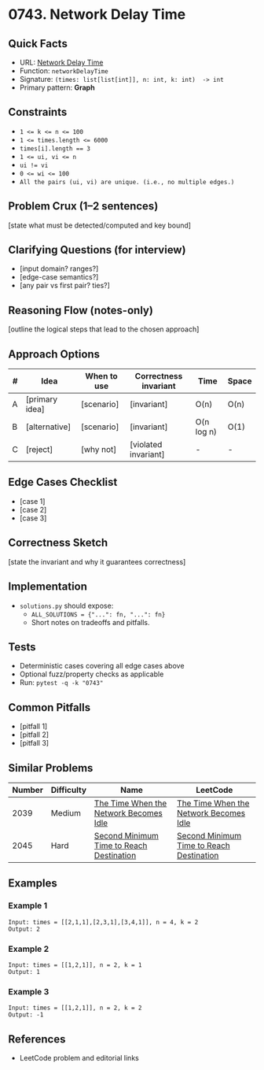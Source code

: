 # 0743. Network Delay Time

## Quick Facts

- URL: [Network Delay Time](https://leetcode.com/problems/network-delay-time/)
- Function: `networkDelayTime`
- Signature: `(times: list[list[int]], n: int, k: int)  -> int`
- Primary pattern: **Graph**

## Constraints

- `1 <= k <= n <= 100`
- `1 <= times.length <= 6000`
- `times[i].length == 3`
- `1 <= ui, vi <= n`
- `ui != vi`
- `0 <= wi <= 100`
- `All the pairs (ui, vi) are unique. (i.e., no multiple edges.)`

## Problem Crux (1–2 sentences)

[state what must be detected/computed and key bound]

## Clarifying Questions (for interview)

- [input domain? ranges?]
- [edge-case semantics?]
- [any pair vs first pair? ties?]

## Reasoning Flow (notes-only)

[outline the logical steps that lead to the chosen approach]

## Approach Options

| #   | Idea           | When to use | Correctness invariant | Time       | Space |
| --- | -------------- | ----------- | --------------------- | ---------- | ----- |
| A   | [primary idea] | [scenario]  | [invariant]           | O(n)       | O(n)  |
| B   | [alternative]  | [scenario]  | [invariant]           | O(n log n) | O(1)  |
| C   | [reject]       | [why not]   | [violated invariant]  | -          | -     |

## Edge Cases Checklist

- [case 1]
- [case 2]
- [case 3]

## Correctness Sketch

[state the invariant and why it guarantees correctness]

## Implementation

- `solutions.py` should expose:
    - `ALL_SOLUTIONS = {"...": fn, "...": fn}`
    - Short notes on tradeoffs and pitfalls.

## Tests

- Deterministic cases covering all edge cases above
- Optional fuzz/property checks as applicable
- Run: `pytest -q -k "0743"`

## Common Pitfalls

- [pitfall 1]
- [pitfall 2]
- [pitfall 3]

## Similar Problems

| Number | Difficulty | Name                                                                                                   | LeetCode                                                                                                            |
| ------ | ---------- | ------------------------------------------------------------------------------------------------------ | ------------------------------------------------------------------------------------------------------------------- |
| 2039   | Medium     | [The Time When the Network Becomes Idle](../2039-the-time-when-the-network-becomes-idle/readme.md)     | [The Time When the Network Becomes Idle](https://leetcode.com/problems/the-time-when-the-network-becomes-idle/)     |
| 2045   | Hard       | [Second Minimum Time to Reach Destination](../2045-second-minimum-time-to-reach-destination/readme.md) | [Second Minimum Time to Reach Destination](https://leetcode.com/problems/second-minimum-time-to-reach-destination/) |

## Examples

### Example 1

```text
Input: times = [[2,1,1],[2,3,1],[3,4,1]], n = 4, k = 2
Output: 2
```

### Example 2

```text
Input: times = [[1,2,1]], n = 2, k = 1
Output: 1
```

### Example 3

```text
Input: times = [[1,2,1]], n = 2, k = 2
Output: -1
```

## References

- LeetCode problem and editorial links
